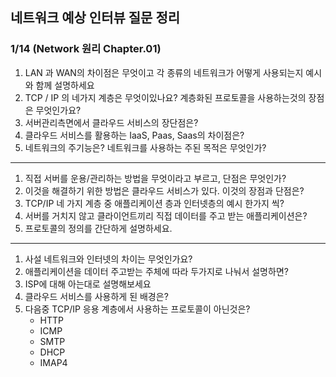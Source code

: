 ## 네트워크 예상 인터뷰 질문 정리

### 1/14 (Network 원리 Chapter.01)

1. LAN 과 WAN의 차이점은 무엇이고 각 종류의 네트워크가 어떻게 사용되는지 예시와 함께 설명하세요
2. TCP / IP 의 네가지 계층은 무엇이있나요? 계층화된 프로토콜을 사용하는것의 장점은 무엇인가요?
3. 서버관리측면에서 클라우드 서비스의 장단점은?
4. 클라우드 서비스를 활용하는 IaaS, Paas, Saas의 차이점은?
5. 네트워크의 주기능은? 네트워크를 사용하는 주된 목적은 무엇인가?

---

1. 직접 서버를 운용/관리하는 방법을 무엇이라고 부르고, 단점은 무엇인가?
2. 이것을 해결하기 위한 방법은 클라우드 서비스가 있다. 이것의 장점과 단점은?
3. TCP/IP 네 가지 계층 중 애플리케이션 층과 인터넷층의 예시 한가지 씩?
4. 서버를 거치지 않고 클라이언트끼리 직접 데이터를 주고 받는 애플리케이션은? 
5. 프로토콜의 정의를 간단하게 설명하세요.

---

1. 사설 네트워크와 인터넷의 차이는 무엇인가요?
2. 애플리케이션을 데이터 주고받는 주체에 따라 두가지로 나눠서 설명하면?
3. ISP에 대해 아는대로 설명해보세요
4. 클라우드 서비스를 사용하게 된 배경은?
5. 다음중 TCP/IP 응용 계층에서 사용하는 프로토콜이 아닌것은?
   - HTTP
   - ICMP
   - SMTP
   - DHCP
   - IMAP4